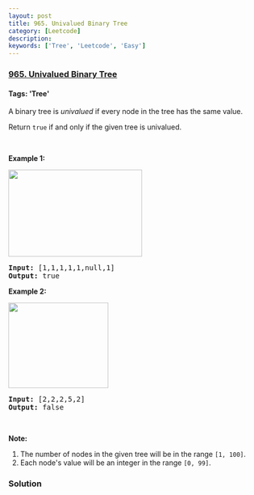 ```yaml
---
layout: post
title: 965. Univalued Binary Tree
category: [Leetcode]
description: 
keywords: ['Tree', 'Leetcode', 'Easy']
---
```

### [965. Univalued Binary Tree](https://leetcode.com/problems/univalued-binary-tree)

#### Tags: 'Tree'

<div class="content__u3I1 question-content__JfgR"><div><p>A binary tree is <em>univalued</em> if every node in the tree has the same value.</p>
<p>Return <code>true</code> if and only if the given tree is univalued.</p>
<p> </p>
<p><strong>Example 1:</strong></p>
<img alt="" src="https://assets.leetcode.com/uploads/2018/12/28/unival_bst_1.png" style="width: 265px; height: 172px;"/>
<pre><strong>Input: </strong><span id="example-input-1-1">[1,1,1,1,1,null,1]</span>
<strong>Output: </strong><span id="example-output-1">true</span>
</pre>
<div>
<p><strong>Example 2:</strong></p>
<img alt="" src="https://assets.leetcode.com/uploads/2018/12/28/unival_bst_2.png" style="width: 198px; height: 169px;"/>
<pre><strong>Input: </strong><span id="example-input-2-1">[2,2,2,5,2]</span>
<strong>Output: </strong><span id="example-output-2">false</span>
</pre>
</div>
<p> </p>
<p><strong>Note:</strong></p>
<ol>
<li>The number of nodes in the given tree will be in the range <code>[1, 100]</code>.</li>
<li>Each node's value will be an integer in the range <code>[0, 99]</code>.</li>
</ol>
</div></div>

### Solution
